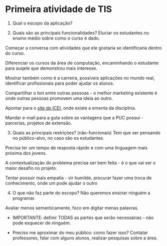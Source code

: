 # Primeira atividade de TIS
1. Qual o escopo da aplicação?


2. Quais são as principais funcionalidades?
Eluciar os estudantes no ensino médio sobre como o curso é dado.

Começar a conversa com atividades que ele gostaria se identificaria dentro do curso.

Diferenciar os cursos da área de computação, encaminhando o estudante para auqele que demonstrou mais interesse.

Mostrar também como é a carreira, possíveis aplicações no mundo real, identificar profissionais para poder ajudar os alunos.

Compartilhar o bot entre outras pessoas - o melhor marketing existente é onde outras pessoas promovem uma ideia ao outro.

Apontar para o [site do ICEI](http://www.icei.pucminas.br/icei/), onde existe a ementa da disciplina.

Mandar e-mail para a guta sobre as vantagens que a PUC possui - parcerias, projetos de extensão.

3. Quais as principais restrições? (não-funcionais)
Tem que ser pensando no público-alvo, no caso são os estudantes.

Precisa ter um tempo de resposta rápido e com uma linguagem mais próxima dos jovens.

A contextualização do problema precisa ser bem feita - é o que vai ser o maior desafio no projeto.

Tentar possuir mais empatia - vir humilde, procurar fazer uma troca de conhecimento, onde um pode ajudar o outro


4. O que não faz parte do escopo?
Não queremos ensinar ninguém a programar.


Avaliar menos semanticamente, foco em digitar menas palavras.


- IMPORTANTE: definir TODAS as partes que serão necessárias - não pode esquecer de ninguém.

- Preciso me aproximar do meu público: como fazer isso? Contatar professores, falar com alguns alunos, realizar pesquisas sobre a àrea.
